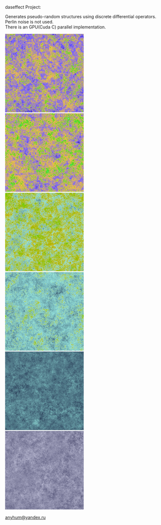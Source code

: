 daseffect Project:
<br>
<p>
  Generates pseudo-random structures using discrete differential operators.
  <br>
  Perlin noise is not used.
  <br>
  There is an GPU(Cuda C) parallel implementation.
</p>

<p>
  <img src="Pictures/Landscape1.png" width="256" height="256">
  <img src="Pictures/Landscape2.png" width="256" height="256">
  <img src="Pictures/Landscape3.png" width="256" height="256">
  <img src="Pictures/Landscape4.png" width="256" height="256">
  <img src="Pictures/Fog1.png" width="256" height="256">
  <img src="Pictures/Fog2.png" width="256" height="256">
</p>

<p>
<!img src="Pictures/FogAnimation.gif" width="256" height="256">
</p>
  
anyhum@yandex.ru
